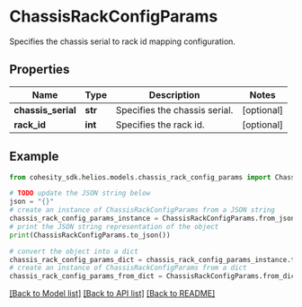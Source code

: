 # ChassisRackConfigParams

Specifies the chassis serial to rack id mapping configuration.

## Properties

Name | Type | Description | Notes
------------ | ------------- | ------------- | -------------
**chassis_serial** | **str** | Specifies the chassis serial. | [optional] 
**rack_id** | **int** | Specifies the rack id. | [optional] 

## Example

```python
from cohesity_sdk.helios.models.chassis_rack_config_params import ChassisRackConfigParams

# TODO update the JSON string below
json = "{}"
# create an instance of ChassisRackConfigParams from a JSON string
chassis_rack_config_params_instance = ChassisRackConfigParams.from_json(json)
# print the JSON string representation of the object
print(ChassisRackConfigParams.to_json())

# convert the object into a dict
chassis_rack_config_params_dict = chassis_rack_config_params_instance.to_dict()
# create an instance of ChassisRackConfigParams from a dict
chassis_rack_config_params_from_dict = ChassisRackConfigParams.from_dict(chassis_rack_config_params_dict)
```
[[Back to Model list]](../README.md#documentation-for-models) [[Back to API list]](../README.md#documentation-for-api-endpoints) [[Back to README]](../README.md)


